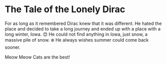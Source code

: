# The Tale of the Lonely Dirac

For as long as it remembered Dirac knew that it was different.
He hated the place and decided to take a long journey and ended up with a place with a long winter, Iowa.  :blush:
He could not find anything in Iowa, just snow, a massive pile of snow. :snowflake:
He always wishes summer could come back sooner.

Meow Meow Cats are the best!


